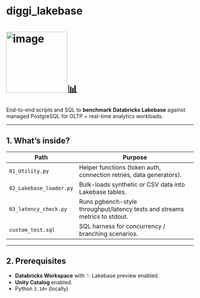 
# diggi_lakebase 
# <img width="164" alt="image" src="https://github.com/user-attachments/assets/dee324eb-9439-4b08-851e-08541d1505a4" />📊
End-to-end scripts and SQL to **benchmark Databricks Lakebase** against managed PostgreSQL for OLTP + real-time analytics workloads.

---

## 1. What’s inside?

| Path | Purpose |
|------|---------|
| `01_Utility.py` | Helper functions (token auth, connection retries, data generators). |
| `02_Lakebase_loader.py` | Bulk-loads synthetic or CSV data into Lakebase tables. |
| `03_latency_check.py` | Runs pgbench-style throughput/latency tests and streams metrics to stdout. |
| `custom_test.sql` | SQL harness for concurrency / branching scenarios. |

---

## 2. Prerequisites

* **Databricks Workspace** with ✨ Lakebase preview enabled.  
* **Unity Catalog** enabled.  
* Python `3.10+` (locally)  
